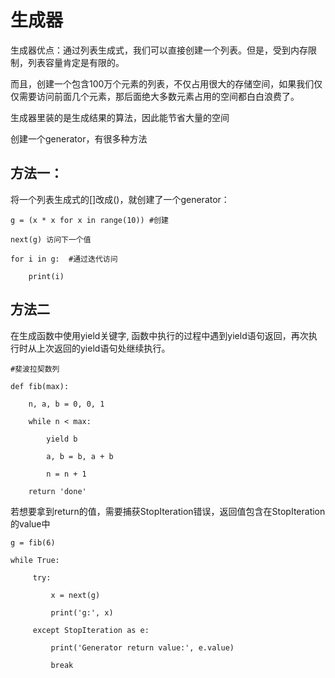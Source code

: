 # 生成器

生成器优点：通过列表生成式，我们可以直接创建一个列表。但是，受到内存限制，列表容量肯定是有限的。

而且，创建一个包含100万个元素的列表，不仅占用很大的存储空间，如果我们仅仅需要访问前面几个元素，那后面绝大多数元素占用的空间都白白浪费了。

生成器里装的是生成结果的算法，因此能节省大量的空间

创建一个generator，有很多种方法

## 方法一：

将一个列表生成式的[]改成()，就创建了一个generator：

```
g = (x * x for x in range(10)) #创建

next(g) 访问下一个值

for i in g:  #通过迭代访问

    print(i)
```

## 方法二

在生成函数中使用yield关键字, 函数中执行的过程中遇到yield语句返回，再次执行时从上次返回的yield语句处继续执行。

```
#斐波拉契数列

def fib(max):

    n, a, b = 0, 0, 1
    
    while n < max:
    
        yield b
        
        a, b = b, a + b
        
        n = n + 1
        
    return 'done'
```

若想要拿到return的值，需要捕获StopIteration错误，返回值包含在StopIteration的value中

```
g = fib(6)

while True:

     try:
     
         x = next(g)
         
         print('g:', x)
         
     except StopIteration as e:
     
         print('Generator return value:', e.value)
         
         break
```
